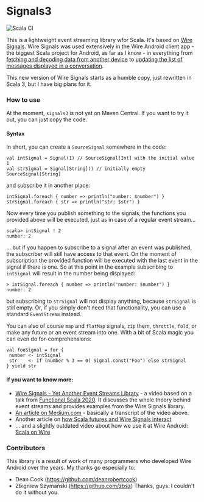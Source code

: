 # Signals3

![Scala CI](https://github.com/makingthematrix/signals3/workflows/Scala%20CI/badge.svg)

This is a lightweight event streaming library wfor Scala. It's based on [Wire Signals](https://github.com/wireapp/wire-signals). 
Wire Signals was used extensively in the Wire Android client app - the biggest Scala project for Android, as far as I know - in everything from 
[fetching and decoding data from another device](https://github.com/wireapp/wire-android-sync-engine/blob/develop/zmessaging/src/main/scala/com/waz/service/push/PushService.scala) 
to [updating the list of messages displayed in a conversation](https://github.com/wireapp/wire-android/blob/develop/app/src/main/scala/com/waz/zclient/messages/MessagesController.scala).

This new version of Wire Signals starts as a humble copy, just rewritten in Scala 3, but I have big plans for it.  

### How to use
At the moment, `signals3` is not yet on Maven Central. If you want to try it out, you can just copy the code.

#### Syntax

In short, you can create a `SourceSignal` somewhere in the code:
```
val intSignal = Signal(1) // SourceSignal[Int] with the initial value 1
val strSignal = Signal[String]() // initially empty SourceSignal[String]
```

and subscribe it in another place:
```
intSignal.foreach { number => println("number: $number") }
strSignal.foreach { str => println("str: $str") }
```

Now every time you publish something to the signals, the functions you provided above will be executed, just as in case of a regular event stream...
```
scala> intSignal ! 2
number: 2
```
... but if you happen to subscribe to a signal after an event was published, the subscriber will still have access to that event. On the moment of subscription the provided function will be executed with the last event in the signal if there is one. So at this point in the example subscribing to `intSignal` will result in the number being displayed:
```
> intSignal.foreach { number => println("number: $number") }
number: 2
```
but subscribing to `strSignal` will not display anything, because `strSignal` is still empty. Or, if you simply don't need that functionality, you can use a standard `EventStream` instead.

You can also of course `map` and `flatMap` signals, `zip` them, `throttle`, `fold`, or make any future or an event stream into one. With a bit of Scala magic you can even do for-comprehensions:
```
val fooSignal = for {
 number <- intSignal
 str    <- if (number % 3 == 0) Signal.const("Foo") else strSignal
} yield str
```

#### If you want to know more:
* [Wire Signals - Yet Another Event Streams Library](https://youtu.be/IgKjd_fhM0M) - a video based on a talk from [Functional Scala 2020](https://www.functionalscala.com/). It discusses the whole theory behind event streams and provides examples from the Wire Signals library.
* [An article on Medium.com](https://makingthematrix.medium.com/wire-signals-81918bbcc07f?source=friends_link&sk=948c6f03e507e6f0188737711511a4b0) - basically a transcript of the video above.
* Another article on [how Scala futures and Wire Signals interact](https://github.com/wireapp/wire-signals/wiki/Futures-in-the-context-of-Wire-Signals)
* ... and a slightly outdated video about how we use it at Wire Android: [Scala on Wire](https://www.youtube.com/watch?v=dnsyd-h5piI)

### Contributors 

This library is a result of work of many programmers who developed Wire Android over the years. 
My thanks go especially to:
* Dean Cook (https://github.com/deanrobertcook)
* Zbigniew Szymański (https://github.com/zbsz)
Thanks, guys. I couldn't do it without you.
